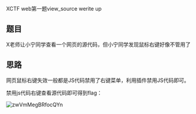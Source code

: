 XCTF web第一题view_source  werite up

## 题目

X老师让小宁同学查看一个网页的源代码，但小宁同学发现鼠标右键好像不管用了

## 思路

网页鼠标右键失效一般都是JS代码禁用了右键菜单，利用插件禁用JS代码即可。

禁用js代码右键查看源代码即可得到flag：

![zwVmMegBRfocQYn](https://i.loli.net/2019/08/27/zwVmMegBRfocQYn.png)


